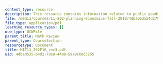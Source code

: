 ```yaml
---
content_type: resource
description: This resource contains information related to public goods and discounting.
file: /media/courses/11-202-planning-economics-fall-2010/4dba0535b4d279a8448059a9c60c5255_MIT11_202F10_rec3.pdf
file_type: application/pdf
learning_resource_types: []
ocw_type: OCWFile
parent_title: Math Review
parent_type: CourseSection
resourcetype: Document
title: MIT11_202F10_rec3.pdf
uid: 4dba0535-b4d2-79a8-4480-59a9c60c5255
---
```

